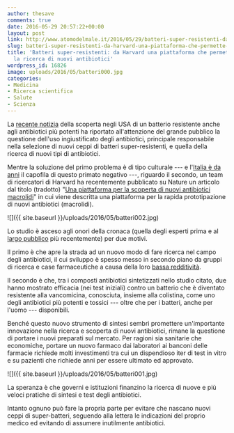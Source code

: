 ```yaml
---
author: thesave
comments: true
date: 2016-05-29 20:57:22+00:00
layout: post
link: http://www.atomodelmale.it/2016/05/29/batteri-super-resistenti-da-harvard-una-piattaforma-che-permette-di-accelerare-la-ricerca-di-nuovi-antibiotici/
slug: batteri-super-resistenti-da-harvard-una-piattaforma-che-permette-di-accelerare-la-ricerca-di-nuovi-antibiotici
title: 'Batteri super-resistenti: da Harvard una piattaforma che permette di accelerare
  la ricerca di nuovi antibiotici'
wordpress_id: 16826
image: uploads/2016/05/batteri000.jpg
categories:
- Medicina
- Ricerca scientifica
- Salute
- Scienza
---
```


La [recente notizia](/2016/05/28/allarme-super-batterio-negli-usa.html) della scoperta negli USA di un batterio resistente anche agli antibiotici più potenti ha riportato all'attenzione del grande pubblico la questione dell'uso ingiustificato degli antibiotici, principale responsabile nella selezione di nuovi ceppi di batteri super-resistenti, e quella della ricerca di nuovi tipi di antibiotici.

Mentre la soluzione del primo problema è di tipo culturale --- e l'[Italia è da anni](http://www.ilpost.it/2011/11/20/la-fine-dellera-antibiotica/) il capofila di questo primato negativo ---, riguardo il secondo, un team di ricercatori di Harvard ha recentemente pubblicato su Nature un articolo dal titolo (tradotto) "[Una piattaforma per la scoperta di nuovi antibiotici macrolidi](http://www.nature.com/nature/journal/v533/n7603/full/nature17967.html)" in cui viene descritta una piattaforma per la rapida prototipazione di nuovi  antibiotici (macrolidi).

![]({{ site.baseurl }}/uploads/2016/05/batteri002.jpg)

Lo studio è asceso agli onori della cronaca (quella degli esperti prima e al [largo pubblico](http://www.lescienze.it/news/2016/05/23/news/batteri_resistenti_farmaci_antibiotici_per_sintesi_chimica-3097659/) più recentemente) per due motivi.

Il primo è che apre la strada ad un nuovo modo di fare ricerca nel campo degli antibiotici, il cui sviluppo è spesso messo in secondo piano da gruppi di ricerca e case farmaceutiche a causa della loro [bassa redditività](http://www.healthline.com/health/antibiotics/why-pipeline-running-dry).

Il secondo è che, tra i composti antibiotici sintetizzati nello studio citato, due hanno mostrato efficacia (nei test iniziali) contro un batterio che è diventato resistente alla vancomicina, conosciuta, insieme alla colistina, come uno degli antibiotici più potenti e tossici --- oltre che per i batteri, anche per l'uomo --- disponibili.

Benché questo nuovo strumento di sintesi sembri promettere un'importante innovazione nella ricerca e scoperta di nuovi antibiotici, rimane la questione di portare i nuovi preparati sul mercato. Per ragioni sia sanitarie che economiche, portare un nuovo farmaco dai laboratori ai banconi delle farmacie richiede molti investimenti tra cui un dispendioso iter di test in vitro e su pazienti che richiede anni per essere ultimato ed approvato.

![]({{ site.baseurl }}/uploads/2016/05/batteri001.jpg)

La speranza è che governi e istituzioni finanzino la ricerca di nuove e più veloci pratiche di sintesi e test degli antibiotici.

Intanto ognuno può fare la propria parte per evitare che nascano nuovi ceppi di super-batteri, seguendo alla lettera le indicazioni del proprio medico ed evitando di assumere inutilmente antibiotici.
